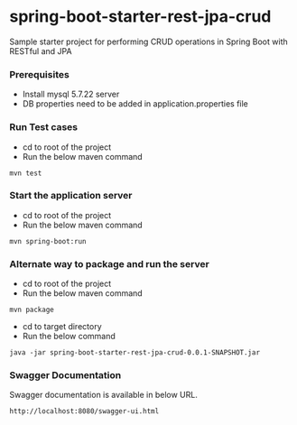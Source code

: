# spring-boot-starter-rest-jpa-crud

Sample starter project for performing CRUD operations in Spring Boot with RESTful and JPA

### Prerequisites
- Install mysql 5.7.22 server
- DB properties need to be added in application.properties file

### Run Test cases

- cd to root of the project
- Run the below maven command
```  
mvn test
```

### Start the application server

- cd to root of the project 
- Run the below maven command
```
mvn spring-boot:run
```

### Alternate way to package and run the server

- cd to root of the project
- Run the below maven command
``` 
mvn package
```
- cd to target directory
- Run the below command 
```
java -jar spring-boot-starter-rest-jpa-crud-0.0.1-SNAPSHOT.jar
```

### Swagger Documentation
Swagger documentation is available in below URL.

```
http://localhost:8080/swagger-ui.html
```
